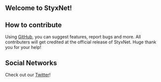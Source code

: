 ## Welcome to StyxNet!

## How to contribute
Using [GitHub](github.com/teamstyx/net), you can suggest features, report bugs and more. All contributers will get credited at the official release of StyxNet.
Huge thank you for your help!

## Social Networks
Check out our [Twitter](twitter.com/styxnet1)!
